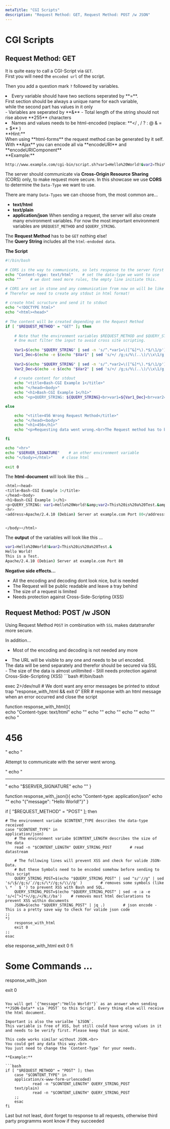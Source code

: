 ```yaml
---
metaTitle: "CGI Scripts"
description: "Request Method: GET, Request Method: POST /w JSON"
---
```


# CGI Scripts




## Request Method: GET


It is quite easy to call a CGI-Script via `GET`.<br>
First you will need the `encoded url` of the script.

Then you add a question mark `?` followed by variables.
<li>Every variable should have two sections seperated by **=**.<br>
First section should be always a unique name for each variable,<br>
while the second part has values in it only</li>
- Variables are seperated by **&**
- Total length of the string should not rise above **255** characters
<li>Names and values needs to be html-encoded (replace: **&#60;/ , / ? : @ & = + $** )<br>
**Hint:**<br>
When using **html-forms** the request method can be generated by it self.<br>
With **Ajax** you can encode all via **encodeURI** and **encodeURIComponent**</li>
**Example:**

```bash
http://www.example.com/cgi-bin/script.sh?var1=Hello%20World!&var2=This%20is%20a%20Test.&

```

The server should communicate via **Cross-Origin Resource Sharing** (CORS) only, to make request more secure. In this showcase we use **CORS** to determine the `Data-Type` we want to use.

There are many `Data-Types` we can choose from, the most common are...
- **text/html**
- **text/plain**
- **application/json**
When sending a request, the server will also create many environment variables. For now the most important environment variables are `$REQUEST_METHOD` and `$QUERY_STRING`.

The **Request Method** has to be `GET` nothing else!<br>
The **Query String** includes all the `html-endoded data`.

**The Script**

```bash
#!/bin/bash
    
# CORS is the way to communicate, so lets response to the server first
echo "Content-type: text/html"    # set the data-type we want to use
echo ""    # we dont need more rules, the empty line initiate this.

# CORS are set in stone and any communication from now on will be like reading a html-document.
# Therefor we need to create any stdout in html format!
    
# create html scructure and send it to stdout
echo "<!DOCTYPE html>"
echo "<html><head>"
    
# The content will be created depending on the Request Method 
if [ "$REQUEST_METHOD" = "GET" ]; then
   
    # Note that the environment variables $REQUEST_METHOD and $QUERY_STRING can be processed by the shell directly. 
    # One must filter the input to avoid cross site scripting.
    
    Var1=$(echo "$QUERY_STRING" | sed -n 's/^.*var1=\([^&]*\).*$/\1/p')    # read value of "var1"
    Var1_Dec=$(echo -e $(echo "$Var1" | sed 's/+/ /g;s/%\(..\)/\\x\1/g;'))    # html decode
    
    Var2=$(echo "$QUERY_STRING" | sed -n 's/^.*var2=\([^&]*\).*$/\1/p')
    Var2_Dec=$(echo -e $(echo "$Var2" | sed 's/+/ /g;s/%\(..\)/\\x\1/g;'))
    
    # create content for stdout
    echo "<title>Bash-CGI Example 1</title>"
    echo "</head><body>"
    echo "<h1>Bash-CGI Example 1</h1>"
    echo "<p>QUERY_STRING: ${QUERY_STRING}<br>var1=${Var1_Dec}<br>var2=${Var2_Dec}</p>"    # print the values to stdout

else

    echo "<title>456 Wrong Request Method</title>"
    echo "</head><body>"
    echo "<h1>456</h1>"
    echo "<p>Requesting data went wrong.<br>The Request method has to be \"GET\" only!</p>"

fi

echo "<hr>"
echo "$SERVER_SIGNATURE"    # an other environment variable
echo "</body></html>"    # close html
    
exit 0

```

The **html-document** will look like this ...

```bash
<html><head>
<title>Bash-CGI Example 1</title>
</head><body>
<h1>Bash-CGI Example 1</h1>
<p>QUERY_STRING: var1=Hello%20World!&amp;var2=This%20is%20a%20Test.&amp;<br>var1=Hello World!<br>var2=This is a Test.</p>
<hr>
<address>Apache/2.4.10 (Debian) Server at example.com Port 80</address>


</body></html>

```

The **output** of the variables will look like this ...

```bash
var1=Hello%20World!&var2=This%20is%20a%20Test.&
Hello World!
This is a Test.
Apache/2.4.10 (Debian) Server at example.com Port 80

```

**Negative side effects...**
- All the encoding and decoding dont look nice, but is needed
- The Request will be public readable and leave a tray behind
- The size of a request is limited
- Needs protection against Cross-Side-Scripting (XSS)


## Request Method: POST /w JSON


Using Request Method `POST` in combination with `SSL` makes datatransfer more secure.

In addition...

- Most of the encoding and decoding is not needed any more
<li>The URL will be visible to any one and needs to be url encoded.<br>
The data will be send separately and therefor should be secured via SSL</li>
- The size of the data is almost unlitmited
- Still needs protection against Cross-Side-Scripting (XSS)
```bash
#!/bin/bash

exec 2>/dev/null    # We dont want any error messages be printed to stdout
trap "response_with_html && exit 0" ERR    # response with an html message when an error occurred and close the script

function response_with_html(){    
    echo "Content-type: text/html"
    echo ""
    echo "<!DOCTYPE html>"
    echo "<html><head>"
    echo "<title>456</title>"
    echo "</head><body>"
    echo "<h1>456</h1>"
    echo "<p>Attempt to communicate with the server went wrong.</p>"
    echo "<hr>"
    echo "$SERVER_SIGNATURE"
    echo "</body></html>"
}
        
function response_with_json(){
    echo "Content-type: application/json"
    echo ""
    echo "{\"message\": \"Hello World!\"}"
}

if [ "$REQUEST_METHOD" = "POST" ]; then
   
    # The environment variabe $CONTENT_TYPE describes the data-type received
    case "$CONTENT_TYPE" in
    application/json)
        # The environment variabe $CONTENT_LENGTH describes the size of the data
        read -n "$CONTENT_LENGTH" QUERY_STRING_POST        # read datastream 

        # The following lines will prevent XSS and check for valide JSON-Data.
        # But these Symbols need to be encoded somehow before sending to this script
        QUERY_STRING_POST=$(echo "$QUERY_STRING_POST" | sed "s/'//g" | sed 's/\$//g;s/`//g;s/\*//g;s/\\//g' )        # removes some symbols (like \ * ` $ ') to prevent XSS with Bash and SQL.
        QUERY_STRING_POST=$(echo "$QUERY_STRING_POST" | sed -e :a -e 's/<[^>]*>//g;/</N;//ba')    # removes most html declarations to prevent XSS within documents
        JSON=$(echo "$QUERY_STRING_POST" | jq .)        # json encode - This is a pretty save way to check for valide json code
    ;;
    *)
        response_with_html
        exit 0
    ;;
    esac

else
    response_with_html
    exit 0
fi

# Some Commands ...

response_with_json

exit 0

```

You will get `{"message":"Hello World!"}` as an answer when sending **JSON-Data** via `POST` to this Script. Every thing else will receive the html document.

Important is also the varialbe `$JSON`.
This variable is free of XSS, but still could have wrong values in it and needs to be verify first. Please keep that in mind.

This code works similar without JSON.<br>
You could get any data this way.<br>
You just need to change the `Content-Type` for your needs.

**Example:**

```bash
if [ "$REQUEST_METHOD" = "POST" ]; then 
    case "$CONTENT_TYPE" in
    application/x-www-form-urlencoded)
            read -n "$CONTENT_LENGTH" QUERY_STRING_POST
    text/plain)
            read -n "$CONTENT_LENGTH" QUERY_STRING_POST
    ;;
    esac
fi

```

Last but not least, dont forget to response to all requests, otherwise third party programms wont know if they succeeded

